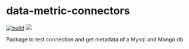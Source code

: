 # data-metric-connectors

[![build](https://github.com/Data-Metric/data-metric-connectors/actions/workflows/code-quality.yml/badge.svg)](https://github.com/Data-Metric/data-metric-connectors/actions/workflows/code-quality.yml)
[![](https://img.shields.io/codecov/c/github/Data-metric/data-metric-conectors)](https://app.codecov.io/gh/Data-Metric/data-metric-connectors)



Package to test connection and get metadata of a Mysql and Mongo db
